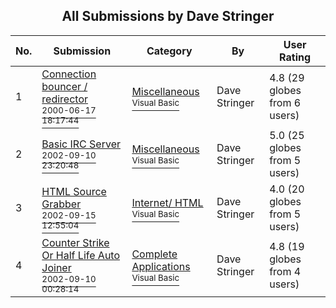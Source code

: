 ﻿<div align="center">

## All Submissions by Dave Stringer

</div>

No.  | Submission | Category | By   | User Rating
---- | ---------- | -------- | ---- | -----------
1 | [Connection bouncer / redirector<br /><sup>2000-06-17 18:17:44</sup>](https://github.com/Planet-Source-Code/dave-stringer-connection-bouncer-redirector__1-39020) | [Miscellaneous<br /><sup>Visual Basic</sup>](../ByCategory/miscellaneous__1-1.md) | Dave Stringer | 4.8 (29 globes from 6 users)
2 | [Basic IRC Server<br /><sup>2002-09-10 23:20:48</sup>](https://github.com/Planet-Source-Code/dave-stringer-basic-irc-server__1-39018) | [Miscellaneous<br /><sup>Visual Basic</sup>](../ByCategory/miscellaneous__1-1.md) | Dave Stringer | 5.0 (25 globes from 5 users)
3 | [HTML Source Grabber<br /><sup>2002-09-15 12:55:04</sup>](https://github.com/Planet-Source-Code/dave-stringer-html-source-grabber__1-39019) | [Internet/ HTML<br /><sup>Visual Basic</sup>](../ByCategory/internet-html__1-34.md) | Dave Stringer | 4.0 (20 globes from 5 users)
4 | [Counter Strike Or Half Life Auto Joiner<br /><sup>2002-09-10 00:28:14</sup>](https://github.com/Planet-Source-Code/dave-stringer-counter-strike-or-half-life-auto-joiner__1-38822) | [Complete Applications<br /><sup>Visual Basic</sup>](../ByCategory/complete-applications__1-27.md) | Dave Stringer | 4.8 (19 globes from 4 users)
